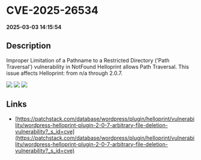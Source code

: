 # CVE-2025-26534

**2025-03-03 14:15:54**

## Description
Improper Limitation of a Pathname to a Restricted Directory ('Path Traversal') vulnerability in NotFound Helloprint allows Path Traversal. This issue affects Helloprint: from n/a through 2.0.7.

![](https://img.shields.io/static/v1?label=Score&message=8.6&color=red)
![](https://img.shields.io/static/v1?label=Severity&message=HIGH&color=red)
![](https://img.shields.io/static/v1?label=CWE&message=Traversal&color=green)

## Links
- [https://patchstack.com/database/wordpress/plugin/helloprint/vulnerability/wordpress-helloprint-plugin-2-0-7-arbitrary-file-deletion-vulnerability?_s_id=cve](https://patchstack.com/database/wordpress/plugin/helloprint/vulnerability/wordpress-helloprint-plugin-2-0-7-arbitrary-file-deletion-vulnerability?_s_id=cve)
